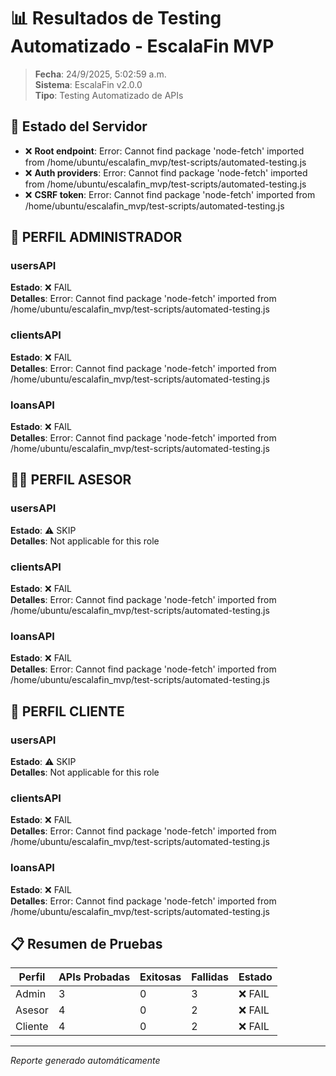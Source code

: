 # 📊 Resultados de Testing Automatizado - EscalaFin MVP

> **Fecha**: 24/9/2025, 5:02:59 a.m.  
> **Sistema**: EscalaFin v2.0.0  
> **Tipo**: Testing Automatizado de APIs

## 🏥 Estado del Servidor

- ❌ **Root endpoint**: Error: Cannot find package 'node-fetch' imported from /home/ubuntu/escalafin_mvp/test-scripts/automated-testing.js
- ❌ **Auth providers**: Error: Cannot find package 'node-fetch' imported from /home/ubuntu/escalafin_mvp/test-scripts/automated-testing.js
- ❌ **CSRF token**: Error: Cannot find package 'node-fetch' imported from /home/ubuntu/escalafin_mvp/test-scripts/automated-testing.js

## 👑 PERFIL ADMINISTRADOR

### usersAPI
**Estado**: ❌ FAIL  
**Detalles**: Error: Cannot find package 'node-fetch' imported from /home/ubuntu/escalafin_mvp/test-scripts/automated-testing.js

### clientsAPI
**Estado**: ❌ FAIL  
**Detalles**: Error: Cannot find package 'node-fetch' imported from /home/ubuntu/escalafin_mvp/test-scripts/automated-testing.js

### loansAPI
**Estado**: ❌ FAIL  
**Detalles**: Error: Cannot find package 'node-fetch' imported from /home/ubuntu/escalafin_mvp/test-scripts/automated-testing.js

## 👨‍💼 PERFIL ASESOR

### usersAPI
**Estado**: ⚠️ SKIP  
**Detalles**: Not applicable for this role

### clientsAPI
**Estado**: ❌ FAIL  
**Detalles**: Error: Cannot find package 'node-fetch' imported from /home/ubuntu/escalafin_mvp/test-scripts/automated-testing.js

### loansAPI
**Estado**: ❌ FAIL  
**Detalles**: Error: Cannot find package 'node-fetch' imported from /home/ubuntu/escalafin_mvp/test-scripts/automated-testing.js

## 👤 PERFIL CLIENTE

### usersAPI
**Estado**: ⚠️ SKIP  
**Detalles**: Not applicable for this role

### clientsAPI
**Estado**: ❌ FAIL  
**Detalles**: Error: Cannot find package 'node-fetch' imported from /home/ubuntu/escalafin_mvp/test-scripts/automated-testing.js

### loansAPI
**Estado**: ❌ FAIL  
**Detalles**: Error: Cannot find package 'node-fetch' imported from /home/ubuntu/escalafin_mvp/test-scripts/automated-testing.js

## 📋 Resumen de Pruebas

| Perfil | APIs Probadas | Exitosas | Fallidas | Estado |
|--------|---------------|----------|----------|--------|
| Admin | 3 | 0 | 3 | ❌ FAIL |
| Asesor | 4 | 0 | 2 | ❌ FAIL |
| Cliente | 4 | 0 | 2 | ❌ FAIL |

---

*Reporte generado automáticamente*
